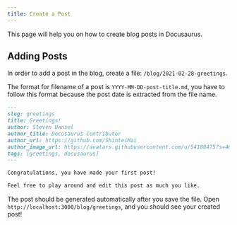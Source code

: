```yaml
---
title: Create a Post 
---
```


This page will help you on how to create blog posts in Docusaurus.

## Adding Posts

In order to add a post in the blog, create a file: `/blog/2021-02-28-greetings`.

The format for filename of a post is `YYYY-MM-DD-post-title.md`, you have to follow this format because the post date is extracted from the file name.

```md
---
slug: greetings
title: Greetings! 
author: Steven Hansel 
author_title: Docusaurus Contributor 
author_url: https://github.com/ShinteiMai
author_image_url: https://avatars.githubusercontent.com/u/54180475?s=460&u=dea92f5adfe1adb82d983200553508851c3a96a0&v=4 
tags: [greetings, docusaurus]
---

Congratulations, you have made your first post!

Feel free to play around and edit this post as much you like.

```

The post should be generated automatically after you save the file. Open `http://localhost:3000/blog/greetings`, and you should see your created post!

